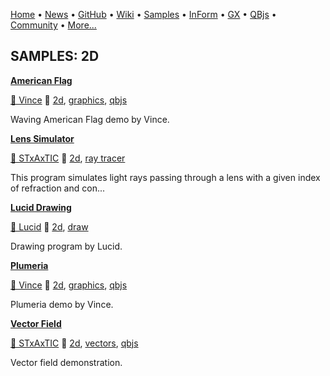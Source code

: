 [Home](https://qb64.com) • [News](../news.md) • [GitHub](https://github.com/QB64Official/qb64) • [Wiki](https://github.com/QB64Official/qb64/wiki) • [Samples](../samples.md) • [InForm](../inform.md) • [GX](../gx.md) • [QBjs](../qbjs.md) • [Community](../community.md) • [More...](../more.md)

## SAMPLES: 2D

**[American Flag](american-flag/index.md)**

[🐝 Vince](vince.md) 🔗 [2d](2d.md), [graphics](graphics.md), [qbjs](qbjs.md)

Waving American Flag demo by Vince.

**[Lens Simulator](lens-simulator/index.md)**

[🐝 STxAxTIC](stxaxtic.md) 🔗 [2d](2d.md), [ray tracer](ray-tracer.md)

This program simulates light rays passing through a lens with a given index of refraction and con...

**[Lucid Drawing](lucid-drawing/index.md)**

[🐝 Lucid](lucid.md) 🔗 [2d](2d.md), [draw](draw.md)

Drawing program by Lucid.

**[Plumeria](plumeria/index.md)**

[🐝 Vince](vince.md) 🔗 [2d](2d.md), [graphics](graphics.md), [qbjs](qbjs.md)

Plumeria demo by Vince.

**[Vector Field](vector-field/index.md)**

[🐝 STxAxTIC](stxaxtic.md) 🔗 [2d](2d.md), [vectors](vectors.md), [qbjs](qbjs.md)

Vector field demonstration.

